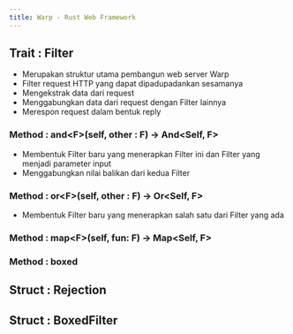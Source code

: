 ```yaml
---
title: Warp - Rust Web Framework
---
```


## Trait : Filter
- Merupakan struktur utama pembangun web server Warp
- Filter request HTTP yang dapat dipadupadankan sesamanya
- Mengekstrak data dari request
- Menggabungkan data dari request dengan Filter lainnya
- Merespon request dalam bentuk reply

### Method : and\<F\>(self, other : F) -\> And\<Self, F\> 
- Membentuk Filter baru yang menerapkan Filter ini dan Filter yang menjadi parameter input
- Menggabungkan nilai balikan dari kedua Filter

### Method : or\<F\>(self, other : F) -\> Or\<Self, F\> 
- Membentuk Filter baru yang menerapkan salah satu dari Filter yang ada

### Method : map\<F\>(self, fun: F) -\> Map\<Self, F\> 

### Method : boxed

## Struct : Rejection

## Struct : BoxedFilter
